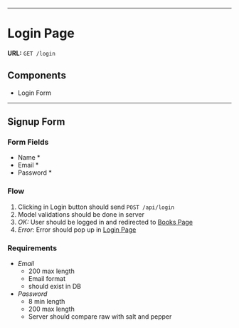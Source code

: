 
---
# Login Page

**URL:** `GET /login`

## Components
- Login Form

---
## Signup Form

### Form Fields
- Name *
- Email *
- Password *

### Flow

1. Clicking in Login button should send `POST /api/login`
1. Model validations should be done in server
1. *OK:* User should be logged in and redirected to [Books Page](./books.md)
1. *Error:* Error should pop up in [Login Page](./login.md)

### Requirements
- *Email*
  - 200 max length
  - Email format
  - should exist in DB
- *Password*
  - 8 min length
  - 200 max length
  - Server should compare raw with salt and pepper
